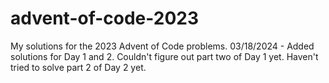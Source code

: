 # advent-of-code-2023
My solutions for the 2023 Advent of Code problems.
03/18/2024 - Added solutions for Day 1 and 2. Couldn't figure out part two of Day 1 yet. Haven't tried to solve part 2 of Day 2 yet.
